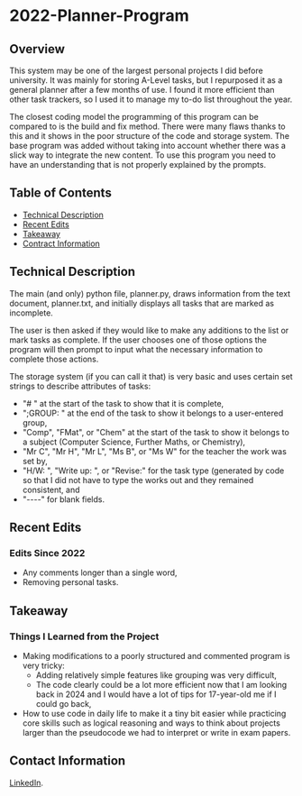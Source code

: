 # 2022-Planner-Program
## Overview

This system may be one of the largest personal projects I did before university. It was mainly for storing A-Level tasks, but I repurposed it as a general planner after a few months of use. I found it more efficient than other task trackers, so I used it to manage my to-do list throughout the year.

The closest coding model the programming of this program can be compared to is the build and fix method. There were many flaws thanks to this and it shows in the poor structure of the code and storage system. The base program was added without taking into account whether there was a slick way to integrate the new content. To use this program you need to have an understanding that is not properly explained by the prompts.

## Table of Contents

- [Technical Description](#technical-description)
- [Recent Edits](#recent-edits)
- [Takeaway](#takeaway)
- [Contract Information](#contact-information)

## Technical Description
The main (and only) python file, planner.py, draws information from the text document, planner.txt, and initially displays all tasks that are marked as incomplete.

The user is then asked if they would like to make any additions to the list or mark tasks as complete. If the user chooses one of those options the program will then prompt to input what the necessary information to complete those actions.

The storage system (if you can call it that) is very basic and uses certain set strings to describe attributes of tasks:
- "# " at the start of the task to show that it is complete,
- ";GROUP: " at the end of the task to show it belongs to a user-entered group,
- "Comp", "FMat", or "Chem" at the start of the task to show it belongs to a subject (Computer Science, Further Maths, or Chemistry),
- "Mr C", "Mr H", "Mr L", "Ms B", or "Ms W" for the teacher the work was set by,
- "H/W: ", "Write up: ", or "Revise:" for the task type (generated by code so that I did not have to type the works out and they remained consistent, and
- "----" for blank fields.

## Recent Edits
### Edits Since 2022

- Any comments longer than a single word,
- Removing personal tasks.

## Takeaway
### Things I Learned from the Project

- Making modifications to a poorly structured and commented program is very tricky:
  - Adding relatively simple features like grouping was very difficult,
  - The code clearly could be a lot more efficient now that I am looking back in 2024 and I would have a lot of tips for 17-year-old me if I could go back,
- How to use code in daily life to make it a tiny bit easier while practicing core skills such as logical reasoning and ways to think about projects larger than the pseudocode we had to interpret or write in exam papers.

## Contact Information
[LinkedIn](<https://www.linkedin.com/in/oliver-rylance-9bbb7a221/>).

